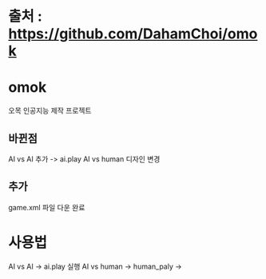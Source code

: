 # 출처 : https://github.com/DahamChoi/omok
# omok
오목 인공지능 제작 프로젝트


## 바뀐점
AI vs AI 추가 -> ai.play
AI vs human 디자인 변경
 
## 추가
game.xml 파일 다운 완료

# 사용법
AI vs AI -> ai.play 실행
AI vs human -> human_paly -> 
